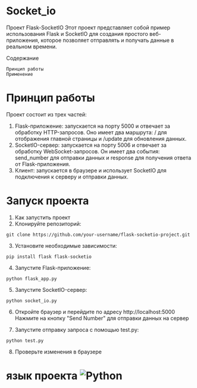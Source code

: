 # Socket_io

Проект Flask-SocketIO
Этот проект представляет собой пример использования Flask и SocketIO для создания простого веб-приложения, которое позволяет отправлять и получать данные в реальном времени.

Содержание

    Принцип работы
    Применение
    
# Принцип работы
Проект состоит из трех частей:

1. Flask-приложение: запускается на порту 5000 и отвечает за обработку HTTP-запросов. Оно имеет два маршрута: / для отображения главной страницы и /update для обновления данных.
2. SocketIO-сервер: запускается на порту 5006 и отвечает за обработку WebSocket-запросов. Он имеет два события: send_number для отправки данных и response для получения ответа от Flask-приложения.
3. Клиент: запускается в браузере и использует SocketIO для подключения к серверу и отправки данных.


# Запуск проекта
1. Как запустить проект
2. Клонируйте репозиторий: 
```text
git clone https://github.com/your-username/flask-socketio-project.git
```   
3. Установите необходимые зависимости: 
```text
pip install flask flask-socketio
```  
4. Запустите Flask-приложение: 
```text
python flask_app.py
```  
5. Запустите SocketIO-сервер: 
```text
python socket_io.py
```  
6. Откройте браузер и перейдите по адресу http://localhost:5000
Нажмите на кнопку "Send Number" для отправки данных на сервер

7. Запустите отправку запроса с помощью test.py: 
```text
python test.py
``` 

8. Проверьте изменения в браузере


# язык проекта ![Python](https://img.shields.io/badge/python-3670A0?style=for-the-badge&logo=python&logoColor=ffdd54)